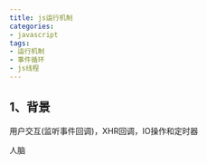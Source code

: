 ```yaml
---
title: js运行机制
categories: 
- javascript
tags: 
- 运行机制
- 事件循环
- js线程
---
```


## 1、背景

用户交互(监听事件回调)，XHR回调，IO操作和定时器

人脑























